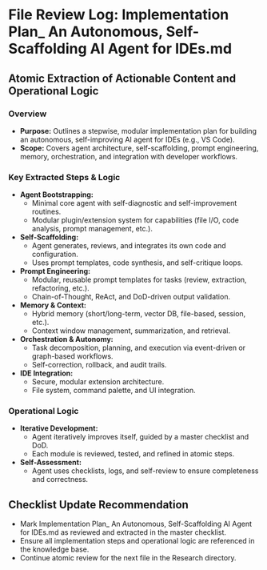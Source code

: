 # File Review Log: Implementation Plan_ An Autonomous, Self-Scaffolding AI Agent for IDEs.md

## Atomic Extraction of Actionable Content and Operational Logic

### Overview
- **Purpose:** Outlines a stepwise, modular implementation plan for building an autonomous, self-improving AI agent for IDEs (e.g., VS Code).
- **Scope:** Covers agent architecture, self-scaffolding, prompt engineering, memory, orchestration, and integration with developer workflows.

### Key Extracted Steps & Logic
- **Agent Bootstrapping:**
  - Minimal core agent with self-diagnostic and self-improvement routines.
  - Modular plugin/extension system for capabilities (file I/O, code analysis, prompt management, etc.).
- **Self-Scaffolding:**
  - Agent generates, reviews, and integrates its own code and configuration.
  - Uses prompt templates, code synthesis, and self-critique loops.
- **Prompt Engineering:**
  - Modular, reusable prompt templates for tasks (review, extraction, refactoring, etc.).
  - Chain-of-Thought, ReAct, and DoD-driven output validation.
- **Memory & Context:**
  - Hybrid memory (short/long-term, vector DB, file-based, session, etc.).
  - Context window management, summarization, and retrieval.
- **Orchestration & Autonomy:**
  - Task decomposition, planning, and execution via event-driven or graph-based workflows.
  - Self-correction, rollback, and audit trails.
- **IDE Integration:**
  - Secure, modular extension architecture.
  - File system, command palette, and UI integration.

### Operational Logic
- **Iterative Development:**
  - Agent iteratively improves itself, guided by a master checklist and DoD.
  - Each module is reviewed, tested, and refined in atomic steps.
- **Self-Assessment:**
  - Agent uses checklists, logs, and self-review to ensure completeness and correctness.

## Checklist Update Recommendation
- Mark Implementation Plan_ An Autonomous, Self-Scaffolding AI Agent for IDEs.md as reviewed and extracted in the master checklist.
- Ensure all implementation steps and operational logic are referenced in the knowledge base.
- Continue atomic review for the next file in the Research directory.
